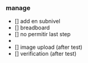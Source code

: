 ### manage

- [] add en subnivel
- [] breadboard
- [] no permitir last step
-
- [] image upload (after test)
- [] verification (after test)
